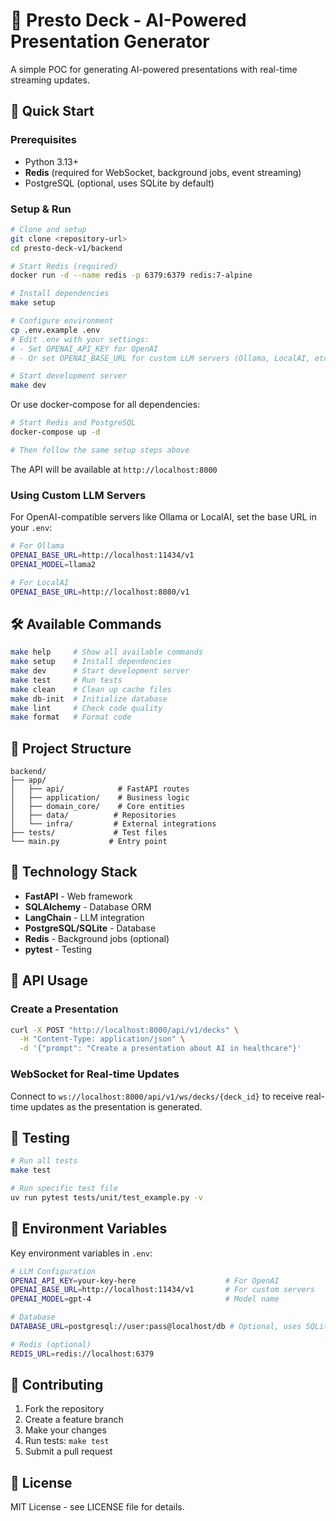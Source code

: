 # 🎯 Presto Deck - AI-Powered Presentation Generator

A simple POC for generating AI-powered presentations with real-time streaming updates.

## 🚀 Quick Start

### Prerequisites
- Python 3.13+
- **Redis** (required for WebSocket, background jobs, event streaming)
- PostgreSQL (optional, uses SQLite by default)

### Setup & Run

```bash
# Clone and setup
git clone <repository-url>
cd presto-deck-v1/backend

# Start Redis (required)
docker run -d --name redis -p 6379:6379 redis:7-alpine

# Install dependencies
make setup

# Configure environment
cp .env.example .env
# Edit .env with your settings:
# - Set OPENAI_API_KEY for OpenAI
# - Or set OPENAI_BASE_URL for custom LLM servers (Ollama, LocalAI, etc.)

# Start development server
make dev
```

Or use docker-compose for all dependencies:

```bash
# Start Redis and PostgreSQL
docker-compose up -d

# Then follow the same setup steps above
```

The API will be available at `http://localhost:8000`

### Using Custom LLM Servers

For OpenAI-compatible servers like Ollama or LocalAI, set the base URL in your `.env`:

```bash
# For Ollama
OPENAI_BASE_URL=http://localhost:11434/v1
OPENAI_MODEL=llama2

# For LocalAI
OPENAI_BASE_URL=http://localhost:8080/v1
```

## 🛠️ Available Commands

```bash
make help     # Show all available commands
make setup    # Install dependencies
make dev      # Start development server
make test     # Run tests
make clean    # Clean up cache files
make db-init  # Initialize database
make lint     # Check code quality
make format   # Format code
```

## 📁 Project Structure

```
backend/
├── app/
│   ├── api/            # FastAPI routes
│   ├── application/    # Business logic
│   ├── domain_core/    # Core entities
│   ├── data/          # Repositories
│   └── infra/         # External integrations
├── tests/             # Test files
└── main.py           # Entry point
```

## 🔧 Technology Stack

- **FastAPI** - Web framework
- **SQLAlchemy** - Database ORM
- **LangChain** - LLM integration
- **PostgreSQL/SQLite** - Database
- **Redis** - Background jobs (optional)
- **pytest** - Testing

## 📖 API Usage

### Create a Presentation

```bash
curl -X POST "http://localhost:8000/api/v1/decks" \
  -H "Content-Type: application/json" \
  -d '{"prompt": "Create a presentation about AI in healthcare"}'
```

### WebSocket for Real-time Updates

Connect to `ws://localhost:8000/api/v1/ws/decks/{deck_id}` to receive real-time updates as the presentation is generated.

## 🧪 Testing

```bash
# Run all tests
make test

# Run specific test file
uv run pytest tests/unit/test_example.py -v
```

## 📝 Environment Variables

Key environment variables in `.env`:

```bash
# LLM Configuration
OPENAI_API_KEY=your-key-here                    # For OpenAI
OPENAI_BASE_URL=http://localhost:11434/v1       # For custom servers
OPENAI_MODEL=gpt-4                              # Model name

# Database
DATABASE_URL=postgresql://user:pass@localhost/db # Optional, uses SQLite by default

# Redis (optional)
REDIS_URL=redis://localhost:6379
```

## 🤝 Contributing

1. Fork the repository
2. Create a feature branch
3. Make your changes
4. Run tests: `make test`
5. Submit a pull request

## 📄 License

MIT License - see LICENSE file for details.

